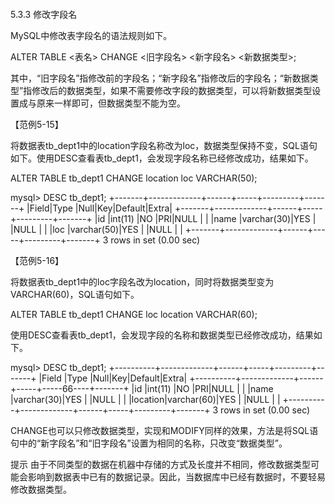 #### 
  5.3.3 修改字段名


MySQL中修改表字段名的语法规则如下。

&#13;
    ALTER TABLE <表名> CHANGE <旧字段名> <新字段名> <新数据类型>;&#13;

其中，“旧字段名”指修改前的字段名；“新字段名”指修改后的字段名；“新数据类型”指修改后的数据类型，如果不需要修改字段的数据类型，可以将新数据类型设置成与原来一样即可，但数据类型不能为空。

【范例5-15】

将数据表tb_dept1中的location字段名称改为loc，数据类型保持不变，SQL语句如下。使用DESC查看表tb_dept1，会发现字段名称已经修改成功，结果如下。

&#13;
    ALTER TABLE tb_dept1 CHANGE location loc VARCHAR(50);&#13;

&#13;
    mysql> DESC tb_dept1;&#13;
    +-------+-------------+------+-----+---------+-------+&#13;
    |Field|Type    |Null|Key|Default|Extra|&#13;
    +-------+-------------+------+-----+---------+-------+&#13;
    |id  |int(11)  |NO |PRI|NULL  |   |&#13;
    |name |varchar(30)|YES |  |NULL  |   |&#13;
    |loc |varchar(50)|YES |  |NULL  |   |&#13;
    +-------+-------------+------+-----+---------+-------+&#13;
    3 rows in set (0.00 sec)&#13;

【范例5-16】

将数据表tb_dept1中的loc字段名改为location，同时将数据类型变为VARCHAR(60)，SQL语句如下。

&#13;
    ALTER TABLE tb_dept1 CHANGE loc location VARCHAR(60);&#13;

使用DESC查看表tb_dept1，会发现字段的名称和数据类型已经修改成功，结果如下。

&#13;
    mysql> DESC tb_dept1;&#13;
    +----------+-------------+------+-----+---------+-------+&#13;
    |Field  |Type    |Null|Key|Default|Extra|&#13;
    +----------+-------------+------+-----+-----66----+-------+&#13;
    |id   |int(11)  |NO |PRI|NULL  |   |&#13;
    |name  |varchar(30)|YES |    |NULL  |   |&#13;
    |location|varchar(60)|YES |  |NULL  |   |&#13;
    +----------+-------------+------+-----+---------+-------+&#13;
    3 rows in set (0.00 sec)&#13;

CHANGE也可以只修改数据类型，实现和MODIFY同样的效果，方法是将SQL语句中的“新字段名”和“旧字段名”设置为相同的名称，只改变“数据类型”。

提示 
 由于不同类型的数据在机器中存储的方式及长度并不相同，修改数据类型可能会影响到数据表中已有的数据记录。因此，当数据库中已经有数据时，不要轻易修改数据类型。

